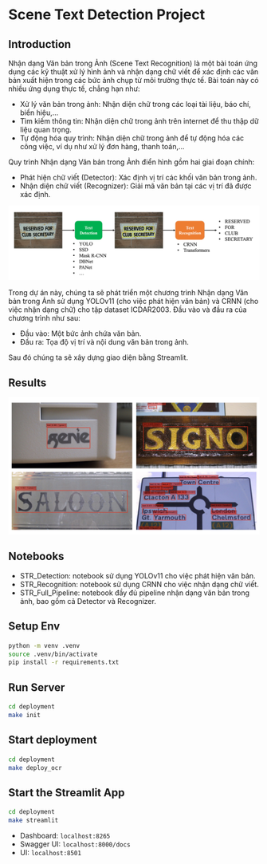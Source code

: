 # Scene Text Detection Project

## Introduction

Nhận dạng Văn bản trong Ảnh (Scene Text Recognition) là một bài toán ứng dụng các kỹ thuật xử lý hình ảnh và nhận dạng chữ viết để xác định các văn bản xuất hiện trong các bức ảnh chụp từ môi trường thực tế. Bài toán này có nhiều ứng dụng thực tế, chẳng hạn như:

- Xử lý văn bản trong ảnh: Nhận diện chữ trong các loại tài liệu, báo chí, biển hiệu,...
- Tìm kiếm thông tin: Nhận diện chữ trong ảnh trên internet để thu thập dữ liệu quan trọng.
- Tự động hóa quy trình: Nhận diện chữ trong ảnh để tự động hóa các công việc, ví dụ như xử lý
  đơn hàng, thanh toán,...

Quy trình Nhận dạng Văn bản trong Ảnh điển hình gồm hai giai đoạn chính:

- Phát hiện chữ viết (Detector): Xác định vị trí các khối văn bản trong ảnh.
- Nhận diện chữ viết (Recognizer): Giải mã văn bản tại các vị trí đã được xác định.

![alt text](images/image.png)

Trong dự án này, chúng ta sẽ phát triển một chương trình Nhận dạng Văn bản trong Ảnh sử dụng YOLOv11 (cho việc phát hiện văn bản) và CRNN (cho việc nhận dạng chữ) cho tập dataset ICDAR2003. Đầu vào và đầu ra của chương trình như sau:

- Đầu vào: Một bức ảnh chứa văn bản.
- Đầu ra: Tọa độ vị trí và nội dung văn bản trong ảnh.

Sau đó chúng ta sẽ xây dựng giao diện bằng Streamlit.

## Results

![alt text](images/result.png)

## Notebooks

- STR_Detection: notebook sử dụng YOLOv11 cho việc phát hiện văn bản.
- STR_Recognition: notebook sử dụng CRNN cho việc nhận dạng chữ viết.
- STR_Full_Pipeline: notebook đầy đủ pipeline nhận dạng văn bản trong ảnh, bao gồm cả Detector và Recognizer.

## Setup Env

```bash
python -m venv .venv
source .venv/bin/activate
pip install -r requirements.txt
```

## Run Server

```bash
cd deployment
make init
```

## Start deployment

```bash
cd deployment
make deploy_ocr
```

## Start the Streamlit App

```bash
cd deployment
make streamlit
```

- Dashboard: `localhost:8265`
- Swagger UI: `localhost:8000/docs`
- UI: `localhost:8501`
